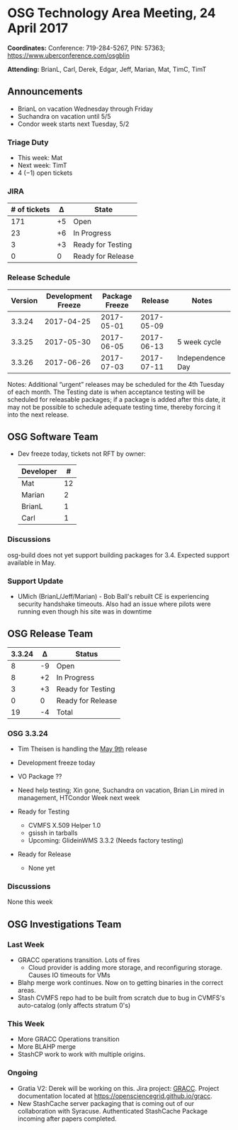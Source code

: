 # OSG Technology Area Meeting, 24 April 2017

**Coordinates:** Conference: 719-284-5267, PIN: 57363; <https://www.uberconference.com/osgblin>  

**Attending:** BrianL, Carl, Derek, Edgar, Jeff, Marian, Mat, TimC, TimT


## Announcements

-   BrianL on vacation Wednesday through Friday
-   Suchandra on vacation until 5/5
-   Condor week starts next Tuesday, 5/2


### Triage Duty

-   This week: Mat
-   Next week: TimT
-   4 (&#x2212;1) open tickets


### JIRA

| # of tickets | &Delta; | State             |
|------------ |------- |----------------- |
| 171          | +5      | Open              |
| 23           | +6      | In Progress       |
| 3            | +3      | Ready for Testing |
| 0            | 0       | Ready for Release |


### Release Schedule

| Version | Development Freeze | Package Freeze | Release    | Notes            |
|------- |------------------ |-------------- |---------- |---------------- |
| 3.3.24  | 2017-04-25         | 2017-05-01     | 2017-05-09 |                  |
| 3.3.25  | 2017-05-30         | 2017-06-05     | 2017-06-13 | 5 week cycle     |
| 3.3.26  | 2017-06-26         | 2017-07-03     | 2017-07-11 | Independence Day |

Notes: Additional “urgent” releases may be scheduled for the 4th Tuesday of each month. The Testing date is when acceptance testing will be scheduled for releasable packages; if a package is added after this date, it may not be possible to schedule adequate testing time, thereby forcing it into the next release.  


## OSG Software Team

-   Dev freeze today, tickets not RFT by owner:  
    
    | Developer | #  |
    |--------- |--- |
    | Mat       | 12 |
    | Marian    | 2  |
    | BrianL    | 1  |
    | Carl      | 1  |


### Discussions

osg-build does not yet support building packages for 3.4. Expected support available in May.


### Support Update

-   UMich (BrianL/Jeff/Marian) - Bob Ball's rebuilt CE is experiencing security handshake timeouts. Also had an issue where pilots were running even though his site was in downtime


## OSG Release Team

| 3.3.24 | &Delta; | Status            |
|------ |------- |----------------- |
| 8      | -9      | Open              |
| 8      | +2      | In Progress       |
| 3      | +3      | Ready for Testing |
| 0      | 0       | Ready for Release |
| 19     | -4      | Total             |


### OSG 3.3.24
-   Tim Theisen is handling the [May 9th](https://jira.opensciencegrid.org/issues/?filter=15254&jql=project%20%3D%20SOFTWARE%20AND%20labels%20%3D%203.3.24%20ORDER%20BY%20status%20ASC%2C%20priority%20DESC%2C%20assignee%20ASC) release
-   Development freeze today
-   VO Package ??
-   Need help testing; Xin gone, Suchandra on vacation, Brian Lin mired in management, HTCondor Week next week

-   Ready for Testing  
    -   CVMFS X.509 Helper 1.0
    -   gsissh in tarballs
    -   Upcoming: GlideinWMS 3.3.2 (Needs factory testing)
-   Ready for Release  
    -   None yet


### Discussions

None this week  


## OSG Investigations Team


### Last Week

-   GRACC operations transition.  Lots of fires
    - Cloud provider is adding more storage, and reconfiguring storage.  Causes IO timeouts for VMs
-   Blahp merge work continues. Now on to getting binaries in the correct areas.
-   Stash CVMFS repo had to be built from scratch due to bug in CVMFS's auto-catalog (only affects stratum 0's)


### This Week

-   More GRACC Operations transition
-   More BLAHP merge
-   StashCP work to work with multiple origins.


### Ongoing

-   Gratia V2: Derek will be working on this.  Jira project: [GRACC](https://jira.opensciencegrid.org/browse/GRACC/).  Project documentation located at <https://opensciencegrid.github.io/gracc>.
-   New StashCache server packaging that is coming out of our collaboration with Syracuse. Authenticated StashCache Package incoming after papers completed.
